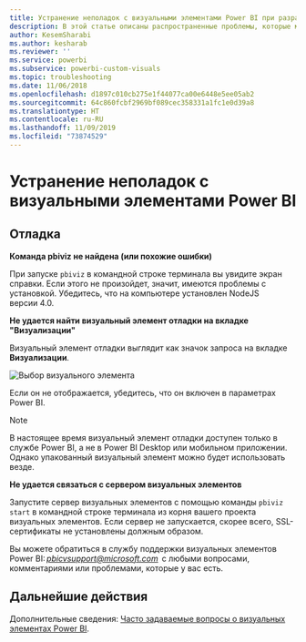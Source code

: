 ```yaml
---
title: Устранение неполадок с визуальными элементами Power BI при разработке
description: В этой статье описаны распространенные проблемы, которые могут возникнуть при разработке или создании настраиваемого визуального элемента Power BI.
author: KesemSharabi
ms.author: kesharab
ms.reviewer: ''
ms.service: powerbi
ms.subservice: powerbi-custom-visuals
ms.topic: troubleshooting
ms.date: 11/06/2018
ms.openlocfilehash: d1897c010cb275e1f44077ca00e6448e5ee05ab2
ms.sourcegitcommit: 64c860fcbf2969bf089cec358331a1fc1e0d39a8
ms.translationtype: HT
ms.contentlocale: ru-RU
ms.lasthandoff: 11/09/2019
ms.locfileid: "73874529"
---
```

# <a name="troubleshoot-power-bi-power-bi-visuals"></a>Устранение неполадок с визуальными элементами Power BI

## <a name="debug"></a>Отладка

**Команда pbiviz не найдена (или похожие ошибки)**

При запуске `pbiviz` в командной строке терминала вы увидите экран справки. Если этого не произойдет, значит, имеются проблемы с установкой. Убедитесь, что на компьютере установлен NodeJS версии 4.0.

**Не удается найти визуальный элемент отладки на вкладке "Визуализации"**

Визуальный элемент отладки выглядит как значок запроса на вкладке **Визуализации**.

![Выбор визуального элемента](media/power-bi-custom-visuals-troubleshoot/powerbi-developer-visual-selection.png)

Если он не отображается, убедитесь, что он включен в параметрах Power BI.

> [!NOTE]
> В настоящее время визуальный элемент отладки доступен только в службе Power BI, а не в Power BI Desktop или мобильном приложении. Однако упакованный визуальный элемент можно будет использовать везде.

**Не удается связаться с сервером визуальных элементов**

Запустите сервер визуальных элементов с помощью команды `pbiviz start` в командной строке терминала из корня вашего проекта визуальных элементов. Если сервер не запускается, скорее всего, SSL-сертификаты не установлены должным образом.

Вы можете обратиться в службу поддержки визуальных элементов Power BI: *pbicvsupport@microsoft.com*  с любыми вопросами, комментариями или проблемами, которые у вас есть.

## <a name="next-steps"></a>Дальнейшие действия

Дополнительные сведения: [Часто задаваемые вопросы о визуальных элементах Power BI](power-bi-custom-visuals-faq.md#organizational-visuals).